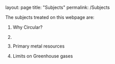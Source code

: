 layout: page
title: "Subjects"
permalink: /Subjects

The subjects treated on this webpage are:

 1. Why Circular?

 2. <a href="2_ PrimaryMetalResources.pdf" class="image fit"><img src="images/marr_pic.jpg" alt=""></a>
 3. Primary metal resources
 4. Limits on Greenhouse gases

